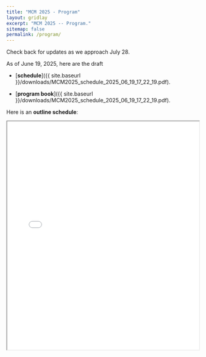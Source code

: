 ```yaml
---
title: "MCM 2025 - Program"
layout: gridlay
excerpt: "MCM 2025 -- Program."
sitemap: false
permalink: /program/
---
```


Check back for updates as we approach July 28.

As of June 19, 2025, here are the draft
* [**schedule**]({{ site.baseurl }}/downloads/MCM2025_schedule_2025_06_19_17_22_19.pdf).

* [**program book**]({{ site.baseurl }}/downloads/MCM2025_schedule_2025_06_19_17_22_19.pdf).

Here is an **outline schedule**:
<iframe src="{{ site.baseurl }}/downloads/MCM2025_schedule1sheet_2025_06_19_17_22_19.pdf" width="100%" height="600px">
    This browser does not support PDFs. Please download the PDF to view it:
    <a href="{{ site.baseurl }}/downloads/MCM2025_schedule1sheet_2025_06_19_17_22_19.pdf">Download PDF</a>
</iframe>